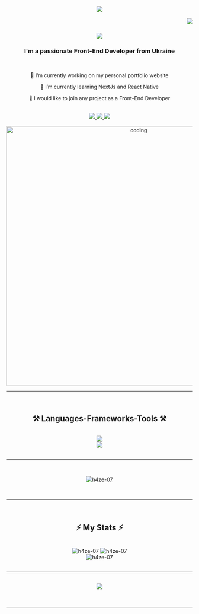 <div align="center">
  <img src="https://camo.githubusercontent.com/7de37139d0b4c1ce40865e799b446c0e963a3dd8fb68d239707237c40604fa3d/68747470733a2f2f63646e2e6472696262626c652e636f6d2f75736572732f3733303730332f73637265656e73686f74732f363538313234332f6176656e746f2e676966" />
</div>

<br />

<img align="right" src="https://visitor-badge.laobi.icu/badge?page_id=h4ze-07.h4ze-07" />

<h1 align="center">
    <img src="https://readme-typing-svg.herokuapp.com/?font=Righteous&size=35&center=true&vCenter=true&width=500&height=70&duration=4000&lines=Hi!👋+My+name+is+Vlad!;" />
</h1>

<h3 align="center">I'm a passionate Front-End Developer from Ukraine</h3>

<br/>
<div align="center">

🔭 I’m currently working on my personal portfolio website

🌱 I’m currently learning NextJs and React Native

💬 I would like to join any project as a Front-End Developer
</div>
<br>
<div align="center"> 
  <a href="mailto:vlad0109031@gmail.com">
    <img src="https://img.shields.io/badge/Gmail-333333?style=for-the-badge&logo=gmail&logoColor=red" />
  </a>
  <a href="https://www.linkedin.com/in/vlad-bondarenko-1034b3287" target="_blank">
    <img src="https://img.shields.io/badge/LinkedIn-0077B5?style=for-the-badge&logo=linkedin&logoColor=white" target="_blank" />
  </a>
  <a href="https://hazeportfolio.netlify.app/" target="_blank">
     <img src="https://img.shields.io/badge/Portfolio-FF5722?style=for-the-badge&logo=todoist&logoColor=white" target="_blank" />
  </a>
</div>
<br/>
<div align='center'>
    <img width='700px' src="https://i.pinimg.com/originals/81/17/8b/81178b47a8598f0c81c4799f2cdd4057.gif" alt='coding'>
</div>

<hr/>
<br/>
<h2 align="center">⚒️ Languages-Frameworks-Tools ⚒️</h2>
<br/>
<div align="center">
    <img src="https://skillicons.dev/icons?i=react,tailwind,html,css,vscode,github,figma" /><br/>
    <img src="https://skillicons.dev/icons?i=javascript,typescript,firebase,git" />
</div>
<br/>
<hr />

<br/>
<p align="center"> <a href="https://github.com/ryo-ma/github-profile-trophy"><img src="https://github-profile-trophy.vercel.app/?username=h4ze-07&theme=onedark" alt="h4ze-07" /></a> </p>
<br/>

<hr/>
<br/>
<h2 align="center">⚡ My Stats ⚡</h2>
<br>
<div align=center>
    <img src="https://github-readme-streak-stats.herokuapp.com/?user=h4ze-07&theme=react" alt="h4ze-07" />
   <img src="https://github-readme-stats.vercel.app/api?username=h4ze-07&show_icons=true&locale=en&theme=react" alt="h4ze-07" /> <br/>
   <img src="https://github-readme-stats.vercel.app/api/top-langs?username=h4ze-07&show_icons=true&locale=en&layout=compact&theme=react" alt="h4ze-07" />
</div>
<br/>
<hr/>
<h2 align="center">
    <img src="https://readme-typing-svg.herokuapp.com/?font=Righteous&size=30&center=true&vCenter=true&width=500&height=70&duration=4000&lines=Thanks+for+visiting+my+profile👋;" />
</h2>
<br/>
<hr/>
<br/>
